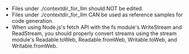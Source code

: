 - Files under ./contextdir_for_llm should NOT be edited.
- Files under ./contextdir_for_llm CAN be used as reference samples for code generation.
- When using Node.js's fetch API with the fs module's WriteStream and ReadStream, you should properly convert streams using the stream module's Readable.toWeb, Readable.fromWeb, Writable.toWeb, and Writable.fromWeb.

